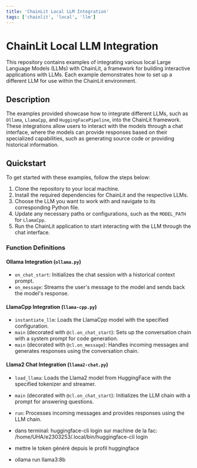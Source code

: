 ```yaml
---
title: 'ChainLit Local LLM Integration'
tags: ['chainlit', 'local', 'llm']
---
```


# ChainLit Local LLM Integration

This repository contains examples of integrating various local Large Language Models (LLMs) with ChainLit, a framework for building interactive applications with LLMs. Each example demonstrates how to set up a different LLM for use within the ChainLit environment.

## Description

The examples provided showcase how to integrate different LLMs, such as `Ollama`, `LlamaCpp`, and `HuggingFacePipeline`, into the ChainLit framework. These integrations allow users to interact with the models through a chat interface, where the models can provide responses based on their specialized capabilities, such as generating source code or providing historical information.

## Quickstart

To get started with these examples, follow the steps below:

1. Clone the repository to your local machine.
2. Install the required dependencies for ChainLit and the respective LLMs.
3. Choose the LLM you want to work with and navigate to its corresponding Python file.
4. Update any necessary paths or configurations, such as the `MODEL_PATH` for `LlamaCpp`.
5. Run the ChainLit application to start interacting with the LLM through the chat interface.

### Function Definitions

#### Ollama Integration (`ollama.py`)

- `on_chat_start`: Initializes the chat session with a historical context prompt.
- `on_message`: Streams the user's message to the model and sends back the model's response.

#### LlamaCpp Integration (`llama-cpp.py`)

- `instantiate_llm`: Loads the LlamaCpp model with the specified configuration.
- `main` (decorated with `@cl.on_chat_start`): Sets up the conversation chain with a system prompt for code generation.
- `main` (decorated with `@cl.on_message`): Handles incoming messages and generates responses using the conversation chain.

#### Llama2 Chat Integration (`llama2-chat.py`)

- `load_llama`: Loads the Llama2 model from HuggingFace with the specified tokenizer and streamer.
- `main` (decorated with `@cl.on_chat_start`): Initializes the LLM chain with a prompt for answering questions.
- `run`: Processes incoming messages and provides responses using the LLM chain.

- dans terminal:
    huggingface-cli login
    sur machine de la fac:
    /home/UHA/e2303253/.local/bin/huggingface-cli login


- mettre le token généré depuis le profil huggingface


- ollama run llama3:8b
